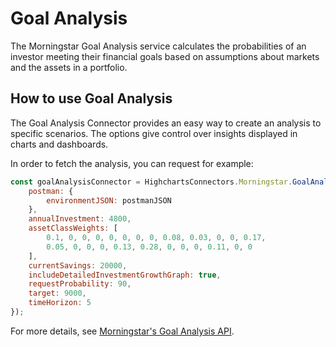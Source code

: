 Goal Analysis
=======================

The Morningstar Goal Analysis service calculates the probabilities of an
investor meeting their financial goals based on assumptions about markets and
the assets in a portfolio.



How to use Goal Analysis
------------------------

The Goal Analysis Connector provides an easy way to create an analysis to
specific scenarios. The options give control over insights displayed in charts
and dashboards.

In order to fetch the analysis, you can request for example:

```js
const goalAnalysisConnector = HighchartsConnectors.Morningstar.GoalAnalysisConnector({
    postman: {
        environmentJSON: postmanJSON
    },
    annualInvestment: 4800,
    assetClassWeights: [
        0.1, 0, 0, 0, 0, 0, 0, 0, 0.08, 0.03, 0, 0, 0.17,
        0.05, 0, 0, 0, 0.13, 0.28, 0, 0, 0, 0.11, 0, 0
    ],
    currentSavings: 20000,
    includeDetailedInvestmentGrowthGraph: true,
    requestProbability: 90,
    target: 9000,
    timeHorizon: 5
});
```

For more details, see [Morningstar's Goal Analysis API].



<!-- Links -->



[Morningstar's Goal Analysis API]: https://developer.morningstar.com/direct-web-services/documentation/api-reference/portfolio-analysis-apacemea/goal-analysis
